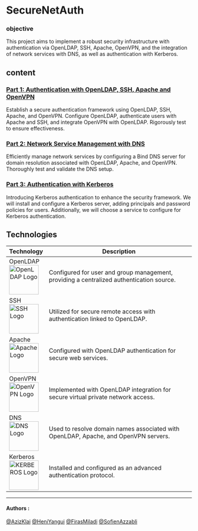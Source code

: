 # SecureNetAuth

### objective
This project aims to implement a robust security infrastructure with authentication via OpenLDAP, SSH, Apache, OpenVPN, and the integration of network services with DNS, as well as authentication with Kerberos. 

## content
### [Part 1: Authentication with OpenLDAP, SSH, Apache and OpenVPN](./document/security%20%project.pdf)  
 Establish a secure authentication framework using OpenLDAP, SSH, Apache, and OpenVPN. Configure OpenLDAP, authenticate users with Apache and SSH, and integrate OpenVPN with OpenLDAP. Rigorously test to ensure effectiveness.
### [Part 2: Network Service Management with DNS](./documents/security%20%project.pdf)  
 Efficiently manage network services by configuring a Bind DNS server for domain resolution associated with OpenLDAP, Apache, and OpenVPN. Thoroughly test and validate the DNS setup.
### [Part 3: Authentication with Kerberos](./documents/security%20%project.pdf)  
 Introducing Kerberos authentication to enhance the security framework. We will install and configure a Kerberos server, adding principals and password policies for users. Additionally, we will choose a service to configure for Kerberos authentication.
## Technologies 

| Technology              | Description                                                                                                              |
|-------------------------|--------------------------------------------------------------------------------------------------------------------------|
| OpenLDAP  <div>  <img src="https://assets.zabbix.com/img/brands/openldap.png" alt="OpenLDAP Logo" height="80">  </div>              | Configured for user and group management, providing a centralized authentication source.  |
| SSH    <div>  <img src="https://upload.wikimedia.org/wikipedia/commons/0/00/Unofficial_SSH_Logo.svg" alt="SSH Logo" height="80">  </div>                 | Utilized for secure remote access with authentication linked to OpenLDAP.                  |
| Apache   <div>  <img src="https://cdn.icon-icons.com/icons2/2699/PNG/512/apache_logo_icon_168630.png" alt="Apache Logo" height="80">  </div>               | Configured with OpenLDAP authentication for secure web services.                   |
| OpenVPN   <div>  <img src="https://m.media-amazon.com/images/I/41CRKpBzyBL.png" alt="OpenVPN Logo" height="80">  </div>              | Implemented with OpenLDAP integration for secure virtual private network access.   |
| DNS     <div>  <img src="https://w7.pngwing.com/pngs/628/668/png-transparent-computer-icons-domain-name-system-share-icon-dns-sinkhole-computer-network-logo-share-icon-thumbnail.png" alt="DNS Logo" height="80">  </div>                | Used to resolve domain names associated with OpenLDAP, Apache, and OpenVPN servers.       |
| Kerberos  <div>  <img src="https://www.fortinet.com/content/fortinet-com/en_us/resources/cyberglossary/kerberos-authentication/_jcr_content/par/c05_container_copy_c/par/c28_image.img.jpg/1643741826059.jpg" alt="KERBEROS Logo" height="80">  </div>              | Installed and configured as an advanced authentication protocol.                 |


---
#### Authors : 
 [@AzizKlai](https://www.github.com/AzizKlai)   [@HeniYangui](https://www.github.com/hunyan-io)  [@FirasMiladi](https://github.com/miladifiras01)   [@SofienAzzabli](https://github.com/sofienazzabi2)
 
 

